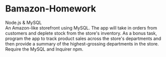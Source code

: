 # Bamazon-Homework
Node.js &amp; MySQL <br/> An Amazon-like storefront using MySQL. The app will take in orders from customers and deplete stock from the store's inventory. As a bonus task, program the app to track product sales across the store's departments and then provide a summary of the highest-grossing departments in the store. Require the MySQL and Inquirer npm.
